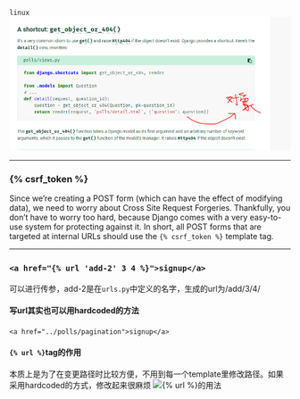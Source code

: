 `linux`
![hello](https://github.com/kanonjz/learn-python/raw/master/django/pictures/1.PNG)
***
### {% csrf_token %}
Since we’re creating a POST form (which can have the effect of modifying data), we need to worry about Cross Site Request Forgeries. Thankfully, you don’t have to worry too hard, because Django comes with a very easy-to-use system for protecting against it. In short, all POST forms that are targeted at internal URLs should use the `{% csrf_token %}` template tag.
***
### `<a href="{% url 'add-2' 3 4 %}">signup</a>`
可以进行传参，add-2是在`urls.py`中定义的名字，生成的url为/add/3/4/
#### 写url其实也可以用hardcoded的方法
`<a href="../polls/pagination">signup</a>`
#### `{% url %}`tag的作用
本质上是为了在变更路径时比较方便，不用到每一个template里修改路径。如果采用hardcoded的方式，修改起来很麻烦
![{% url %}的用法](https://docs.djangoproject.com/en/1.11/intro/tutorial03/)
